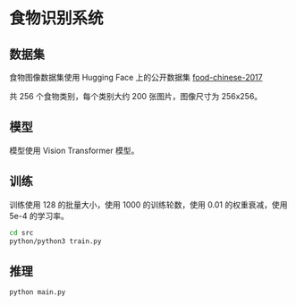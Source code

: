 # 食物识别系统

## 数据集

食物图像数据集使用 Hugging Face 上的公开数据集 [food-chinese-2017](https://huggingface.co/datasets/chaeso/food_chinese_2017)

共 256 个食物类别，每个类别大约 200 张图片，图像尺寸为 256x256。

## 模型

模型使用 Vision Transformer 模型。

## 训练

训练使用 128 的批量大小，使用 1000 的训练轮数，使用 0.01 的权重衰减，使用 5e-4 的学习率。

```bash
cd src
python/python3 train.py
```

## 推理

```bash
python main.py
```

